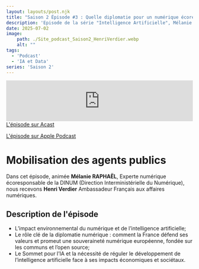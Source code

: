 ```yaml
---
layout: layouts/post.njk
title: "Saison 2 Épisode #3 : Quelle diplomatie pour un numérique écoresponsable et souverain ?"
description: 'Episode de la série "Intelligence Artificielle", Mélanie Raphaël reçoit Henri Verdier, Ambassadeur Français aux affaires numériques'
date: 2025-07-02
image:
    path: ./Site_podcast_Saison2_HenriVerdier.webp
    alt: ""
tags:
  - 'Podcast'
  - 'IA et Data'
series: 'Saison 2'
---
```

<!-- intégration Acast -->
<iframe src="https://embed.acast.com/$/669e18c83847f8c1a590bc69/6861be7d653df36e7bb99530?" frameBorder="0" width="100%" height="110px" allow="autoplay"></iframe>
</br>
<!-- Lien Acast -->
<a class="fr-link fr-icon-arrow-right-line fr-link--icon-right" href="https://shows.acast.com/minumeco-initiatives-pour-un-numerique-ecoresponsable/episodes/6861be7d653df36e7bb99530">L'épisode sur Acast</a>

</br>

<!-- Lien Apple Podcast -->
<a class="fr-link fr-icon-arrow-right-line fr-link--icon-right" href="https://podcasts.apple.com/fr/podcast/minumechos-quelle-diplomatie-pour-un-num%C3%A9rique/id1759375669?i=1000715400913">L'épisode sur Apple Podcast</a>


<!-- légende du podcast-->

# Mobilisation des agents publics

Dans cet épisode, animée **Mélanie RAPHAËL**, Experte numérique écoresponsable de la DINUM (Direction Interministérielle du Numérique), nous recevons **Henri Verdier** Ambassadeur Français aux affaires numériques.

## Description de l'épisode

* L’impact environnemental du numérique et de l’intelligence artificielle;
* Le rôle clé de la diplomatie numérique : comment la France défend ses valeurs et promeut une souveraineté numérique européenne, fondée sur les communs et l’open source;
* Le Sommet pour l’IA et la nécessité de réguler le développement de l’intelligence artificielle face à ses impacts économiques et sociétaux.

